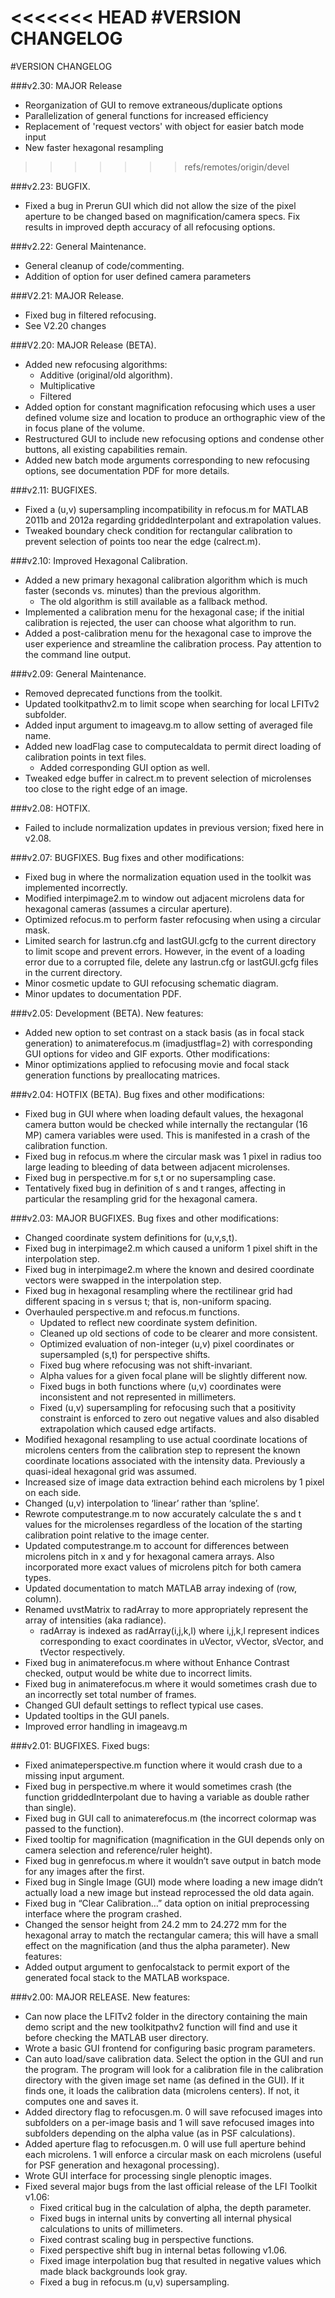 <<<<<<< HEAD
#VERSION CHANGELOG
=======
﻿#VERSION CHANGELOG

###v2.30: MAJOR Release
* Reorganization of GUI to remove extraneous/duplicate options
* Parallelization of general functions for increased efficiency
* Replacement of 'request vectors' with object for easier batch mode input
* New faster hexagonal resampling
>>>>>>> refs/remotes/origin/devel

###v2.23: BUGFIX.
* Fixed a bug in Prerun GUI which did not allow the size of the pixel aperture to be changed based on magnification/camera specs.  Fix results in improved depth accuracy of all refocusing options.

###v2.22: General Maintenance.
* General cleanup of code/commenting.
* Addition of option for user defined camera parameters

###V2.21: MAJOR Release.
* Fixed bug in filtered refocusing.
* See V2.20 changes

###V2.20: MAJOR Release (BETA).
* Added new refocusing algorithms:
  * Additive (original/old algorithm).
  * Multiplicative
  * Filtered
* Added option for constant magnification refocusing which uses a user defined volume size and location to produce an orthographic view of the in focus plane of the volume.
* Restructured GUI to include new refocusing options and condense other buttons, all existing capabilities remain.
* Added new batch mode arguments corresponding to new refocusing options, see documentation PDF for more details.

###v2.11: BUGFIXES.
* Fixed a (u,v) supersampling incompatibility in refocus.m for MATLAB 2011b and 2012a regarding griddedInterpolant and extrapolation values.
* Tweaked boundary check condition for rectangular calibration to prevent selection of points too near the edge (calrect.m).

###v2.10: Improved Hexagonal Calibration.
* Added a new primary hexagonal calibration algorithm which is much faster (seconds vs. minutes) than the previous algorithm.
  * The old algorithm is still available as a fallback method.
* Implemented a calibration menu for the hexagonal case; if the initial calibration is rejected, the user can choose what algorithm to run.
* Added a post-calibration menu for the hexagonal case to improve the user experience and streamline the calibration process. Pay attention to the command line output.

###v2.09: General Maintenance. 
* Removed deprecated functions from the toolkit.
* Updated toolkitpathv2.m to limit scope when searching for local LFITv2 subfolder.
* Added input argument to imageavg.m to allow setting of averaged file name.
* Added new loadFlag case to computecaldata to permit direct loading of calibration points in text files.
  * Added corresponding GUI option as well.
* Tweaked edge buffer in calrect.m to prevent selection of microlenses too close to the right edge of an image.

###v2.08: HOTFIX.
* Failed to include normalization updates in previous version; fixed here in v2.08.

###v2.07: BUGFIXES.
Bug fixes and other modifications:
* Fixed bug in where the normalization equation used in the toolkit was implemented incorrectly.
* Modified interpimage2.m to window out adjacent microlens data for hexagonal cameras (assumes a circular aperture).
* Optimized refocus.m to perform faster refocusing when using a circular mask.
* Limited search for lastrun.cfg and lastGUI.gcfg to the current directory to limit scope and prevent errors. However, in the event of a loading error due to a corrupted file, delete any lastrun.cfg or lastGUI.gcfg files in the current directory.
* Minor cosmetic update to GUI refocusing schematic diagram.
* Minor updates to documentation PDF.

###v2.05: Development (BETA).
New features:
* Added new option to set contrast on a stack basis (as in focal stack generation) to animaterefocus.m (imadjustflag=2) with corresponding GUI options for video and GIF exports.
Other modifications:
* Minor optimizations applied to refocusing movie and focal stack generation functions by preallocating matrices.

###v2.04: HOTFIX (BETA).
Bug fixes and other modifications:
* Fixed bug in GUI where when loading default values, the hexagonal camera button would be checked while internally the rectangular (16 MP) camera variables were used. This is manifested in a crash of the calibration function.
* Fixed bug in refocus.m where the circular mask was 1 pixel in radius too large leading to bleeding of data between adjacent microlenses.
* Fixed bug in perspective.m for s,t or no supersampling case.
* Tentatively fixed bug in definition of s and t ranges, affecting in particular the resampling grid for the hexagonal camera.

###v2.03: MAJOR BUGFIXES.
Bug fixes and other modifications:
* Changed coordinate system definitions for (u,v,s,t).
* Fixed bug in interpimage2.m which caused a uniform 1 pixel shift in the interpolation step.
* Fixed bug in interpimage2.m where the known and desired coordinate vectors were swapped in the interpolation step.
* Fixed bug in hexagonal resampling where the rectilinear grid had different spacing in s versus t; that is, non-uniform spacing.
* Overhauled perspective.m and refocus.m functions.
  * Updated to reflect new coordinate system definition.
  * Cleaned up old sections of code to be clearer and more consistent.
  * Optimized evaluation of non-integer (u,v) pixel coordinates or supersampled (s,t) for perspective shifts.
  * Fixed bug where refocusing was not shift-invariant.
  * Alpha values for a given focal plane will be slightly different now.
  * Fixed bugs in both functions where (u,v) coordinates were inconsistent and not represented in millimeters.
  * Fixed (u,v) supersampling for refocusing such that a positivity constraint is enforced to zero out negative values and also disabled extrapolation which caused edge artifacts.
* Modified hexagonal resampling to use actual coordinate locations of microlens centers from the calibration step to represent the known coordinate locations associated with the intensity data. Previously a quasi-ideal hexagonal grid was assumed.
* Increased size of image data extraction behind each microlens by 1 pixel on each side.
* Changed (u,v) interpolation to ‘linear’ rather than ‘spline’.
* Rewrote computestrange.m to now accurately calculate the s and t values for the microlenses regardless of the location of the starting calibration point relative to the image center.
* Updated computestrange.m to account for differences between microlens pitch in x and y for hexagonal camera arrays. Also incorporated more exact values of microlens pitch for both camera types.
* Updated documentation to match MATLAB array indexing of (row, column).
* Renamed uvstMatrix to radArray to more appropriately represent the array of intensities (aka radiance).
  * radArray is indexed as radArray(i,j,k,l) where i,j,k,l represent indices corresponding to exact coordinates in uVector, vVector, sVector, and tVector respectively.
* Fixed bug in animaterefocus.m where without Enhance Contrast checked, output would be white due to incorrect limits.
* Fixed bug in animaterefocus.m where it would sometimes crash due to an incorrectly set total number of frames.
* Changed GUI default settings to reflect typical use cases.
* Updated tooltips in the GUI panels.
* Improved error handling in imageavg.m

###v2.01: BUGFIXES.
Fixed bugs:
* Fixed animateperspective.m function where it would crash due to a missing input argument.
* Fixed bug in perspective.m where it would sometimes crash (the function griddedInterpolant due to having a variable as double rather than single).
* Fixed bug in GUI call to animaterefocus.m (the incorrect colormap was passed to the function).
* Fixed tooltip for magnification (magnification in the GUI depends only on camera selection and reference/ruler height).
* Fixed bug in genrefocus.m where it wouldn’t save output in batch mode for any images after the first.
* Fixed bug in Single Image (GUI) mode where loading a new image didn’t actually load a new image but instead reprocessed the old data again.
* Fixed bug in “Clear Calibration…” data option on initial preprocessing interface where the program crashed.
* Changed the sensor height from 24.2 mm to 24.272 mm for the hexagonal array to match the rectangular camera; this will have a small effect on the magnification (and thus the alpha parameter).
New features:
* Added output argument to genfocalstack to permit export of the generated focal stack to the MATLAB workspace.

###v2.00: MAJOR RELEASE.
New features:
* Can now place the LFITv2 folder in the directory containing the main demo script and the new toolkitpathv2 function will find and use it before checking the MATLAB user directory.
* Wrote a basic GUI frontend for configuring basic program parameters.
* Can auto load/save calibration data. Select the option in the GUI and run the program. The program will look for a calibration file in the calibration directory with the given image set name (as defined in the GUI). If it finds one, it loads the calibration data (microlens centers). If not, it computes one and saves it.
* Added directory flag to refocusgen.m. 0 will save refocused images into subfolders on a per-image basis and 1 will save refocused images into subfolders depending on the alpha value (as in PSF calculations).
* Added aperture flag to refocusgen.m. 0 will use full aperture behind each microlens. 1 will enforce a circular mask on each microlens (useful for PSF generation and hexagonal processing).
* Wrote GUI interface for processing single plenoptic images.
* Fixed several major bugs from the last official release of the LFI Toolkit v1.06:
  * Fixed critical bug in the calculation of alpha, the depth parameter.
  * Fixed bugs in internal units by converting all internal physical calculations to units of millimeters.
  * Fixed contrast scaling bug in perspective functions.
  * Fixed perspective shift bug in internal betas following v1.06.
  * Fixed image interpolation bug that resulted in negative values which made black backgrounds look gray.
  * Fixed a bug in refocus.m (u,v) supersampling.
